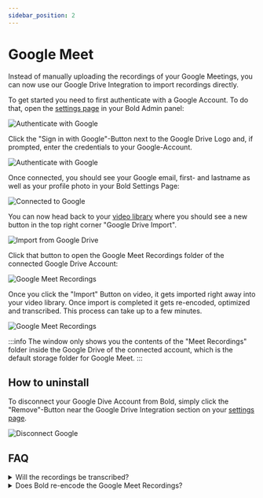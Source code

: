```yaml
---
sidebar_position: 2
---
```


# Google Meet

Instead of manually uploading the recordings of your Google Meetings, you can now use our Google Drive Integration to import recordings directly.

To get started you need to first authenticate with a Google Account. To do that, open the [settings page](https://app.boldvideo.io/settings) in your Bold Admin panel:

![Authenticate with Google](/img/google-screen1.png)

Click the "Sign in with Google"-Button next to the Google Drive Logo and, if prompted, enter the credentials to your Google-Account. 

![Authenticate with Google](/img/google-screen2.png)

Once connected, you should see your Google email, first- and lastname as well as your profile photo in your Bold Settings Page:

![Connected to Google](/img/google-screen3.png)

You can now head back to your [video library](https://app.boldvideo.io/videos) where you should see a new button in the top right corner "Google Drive Import".

![Import from Google Drive](/img/google-screen4.png)

Click that button to open the Google Meet Recordings folder of the connected Google Drive Account:

![Google Meet Recordings](/img/google-screen5.png)

Once you click the "Import" Button on video, it gets imported right away into your video library. Once import is completed it gets re-encoded, optimized and transcribed. This process can take up to a few minutes.

![Google Meet Recordings](/img/google-screen6.png)

:::info
The window only shows you the contents of the "Meet Recordings" folder inside the Google Drive of the connected account, which is the default storage folder for Google Meet.
:::


## How to uninstall

To disconnect your Google Dive Account from Bold, simply click the "Remove"-Button near the Google Drive Integration section on your [settings page](https://app.boldvideo.io/settings).

![Disconnect Google](/img/google-screen7.png)

## FAQ

<details>
  <summary>Will the recordings be transcribed?</summary>
  <div>
    Yes, all videos that are added to your video library are being transcribed.
  </div>
</details>
<details>
  <summary>Does Bold re-encode the Google Meet Recordings?</summary>
  <div>
    Yes, all imported videos are encoded into the same Adaptive Bitrate HLS format, to ensure always the best experience and the right video size for a viewer's device and connection speed.
  </div>
</details>
